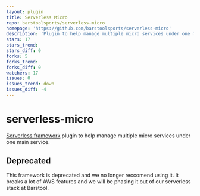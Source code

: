 ```yaml
---
layout: plugin
title: Serverless Micro
repo: barstoolsports/serverless-micro
homepage: 'https://github.com/barstoolsports/serverless-micro'
description: 'Plugin to help manage multiple micro services under one main service.'
stars: 17
stars_trend: 
stars_diff: 0
forks: 5
forks_trend: 
forks_diff: 0
watchers: 17
issues: 0
issues_trend: down
issues_diff: -4
---
```



# serverless-micro

[Serverless framework](https://www.serverless.com) plugin to help manage multiple micro services under one main service.  

## Deprecated

This framework is deprecated and we no longer reccomend using it. It breaks a lot of AWS features and we will be phasing it out of our serverless stack at Barstool.
